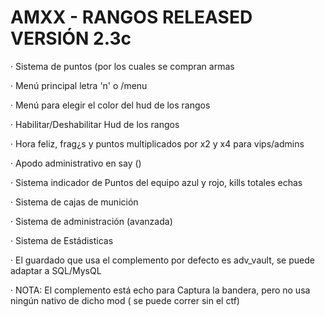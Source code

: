 # AMXX - RANGOS RELEASED VERSIÓN  2.3c

· Sistema de puntos (por los cuales se compran armas

· Menú principal letra 'n' o /menu

·  Menú para elegir el color del hud de los rangos

· Habilitar/Deshabilitar Hud de los rangos

·  Hora feliz, frag¿s y puntos multiplicados por x2 y x4 para vips/admins

·  Apodo administrativo en say ()

· Sistema indicador de  Puntos del equipo azul y rojo, kills totales echas

· Sistema de cajas de munición 

· Sistema de administración (avanzada)

· Sistema de Estádisticas

· El guardado que usa el complemento por defecto es adv_vault, se puede adaptar a SQL/MysQL

· NOTA: El complemento está echo para Captura la bandera, pero no usa ningún  nativo de dicho mod ( se puede correr sin el ctf)

